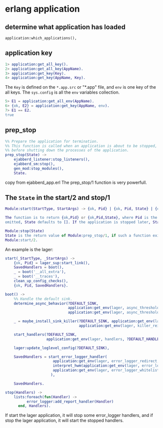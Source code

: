 # erlang application

## determine what application has loaded

```
application:which_applications(),
```


## application key

``` erlang
1> application:get_all_key().
2> application:get_all_key(AppName).
3> application:get_key(Key).
4> application:get_key(AppName, Key).
```

The `Key` is defined on the `*.app.src` or "*.app" file, and `env` is one key of the all keys.
The `sys.config` is all the `env` variables collection.

``` erlang
5> E1 = application:get_all_env(AppName).
6> {ok, E2} = application:get_key(AppName, env).
7> E1 == E2.
true
```

## prep_stop

``` erlang
%% Prepare the application for termination.
%% This function is called when an application is about to be stopped,
%% before shutting down the processes of the application.
prep_stop(State) ->
    ejabberd_listener:stop_listeners(),
    ejabberd_sm:stop(),
    gen_mod:stop_modules(),
    State.
```
copy from ejabberd_app.erl
The prep_stop/1 function is very powerfull.

## The `State` in the start/2 and stop/1

``` erlang
Module:start(StartType, StartArgs) -> {ok, Pid} | {ok, Pid, State} | {error, Reason}

The function is to return {ok,Pid} or {ok,Pid,State}, where Pid is the pid of the top supervisor and State is any term. If
omitted, State defaults to []. If the application is stopped later, State is passed to Module:prep_stop/1.

Module:stop(State)
State is the return value of Module:prep_stop/1, if such a function exists. Otherwise State is taken from the return value of
Module:start/2.
```
An example is the lager:

``` erlang
start(_StartType, _StartArgs) ->
    {ok, Pid} = lager_sup:start_link(),
    SavedHandlers = boot(),
    _ = boot('__all_extra'),
    _ = boot('__traces'),
    clean_up_config_checks(),
    {ok, Pid, SavedHandlers}.

boot() ->
    %% Handle the default sink.
    determine_async_behavior(?DEFAULT_SINK,
                             application:get_env(lager, async_threshold, undefined),
                             application:get_env(lager, async_threshold_window, undefined)),

    _ = maybe_install_sink_killer(?DEFAULT_SINK, application:get_env(lager, killer_hwm, undefined),
                                  application:get_env(lager, killer_reinstall_after, undefined)),

    start_handlers(?DEFAULT_SINK,
                   application:get_env(lager, handlers, ?DEFAULT_HANDLER_CONF)),

    lager:update_loglevel_config(?DEFAULT_SINK),

    SavedHandlers = start_error_logger_handler(
                      application:get_env(lager, error_logger_redirect, true),
                      interpret_hwm(application:get_env(lager, error_logger_hwm, 0)),
                      application:get_env(lager, error_logger_whitelist, [])
                     ),

    SavedHandlers.

stop(Handlers) ->
    lists:foreach(fun(Handler) ->
          error_logger:add_report_handler(Handler)
      end, Handlers).
```
If start the lager application, it will stop some error_logger handlers, and if stop the lager application, it will start the stopped handlers.
